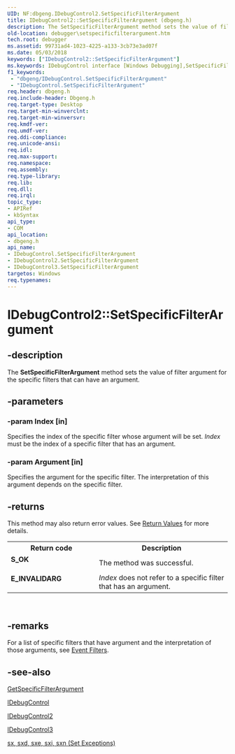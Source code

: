 ```yaml
---
UID: NF:dbgeng.IDebugControl2.SetSpecificFilterArgument
title: IDebugControl2::SetSpecificFilterArgument (dbgeng.h)
description: The SetSpecificFilterArgument method sets the value of filter argument for the specific filters that can have an argument.
old-location: debugger\setspecificfilterargument.htm
tech.root: debugger
ms.assetid: 99731ad4-1023-4225-a133-3cb73e3ad07f
ms.date: 05/03/2018
keywords: ["IDebugControl2::SetSpecificFilterArgument"]
ms.keywords: IDebugControl interface [Windows Debugging],SetSpecificFilterArgument method, IDebugControl2 interface [Windows Debugging],SetSpecificFilterArgument method, IDebugControl2.SetSpecificFilterArgument, IDebugControl2::SetSpecificFilterArgument, IDebugControl3 interface [Windows Debugging],SetSpecificFilterArgument method, IDebugControl3::SetSpecificFilterArgument, IDebugControl::SetSpecificFilterArgument, IDebugControl_a7f790fa-29f1-46f2-9163-a4b99f4880da.xml, SetSpecificFilterArgument, SetSpecificFilterArgument method [Windows Debugging], SetSpecificFilterArgument method [Windows Debugging],IDebugControl interface, SetSpecificFilterArgument method [Windows Debugging],IDebugControl2 interface, SetSpecificFilterArgument method [Windows Debugging],IDebugControl3 interface, dbgeng/IDebugControl2::SetSpecificFilterArgument, dbgeng/IDebugControl3::SetSpecificFilterArgument, dbgeng/IDebugControl::SetSpecificFilterArgument, debugger.setspecificfilterargument
f1_keywords:
 - "dbgeng/IDebugControl.SetSpecificFilterArgument"
 - "IDebugControl.SetSpecificFilterArgument"
req.header: dbgeng.h
req.include-header: Dbgeng.h
req.target-type: Desktop
req.target-min-winverclnt: 
req.target-min-winversvr: 
req.kmdf-ver: 
req.umdf-ver: 
req.ddi-compliance: 
req.unicode-ansi: 
req.idl: 
req.max-support: 
req.namespace: 
req.assembly: 
req.type-library: 
req.lib: 
req.dll: 
req.irql: 
topic_type:
- APIRef
- kbSyntax
api_type:
- COM
api_location:
- dbgeng.h
api_name:
- IDebugControl.SetSpecificFilterArgument
- IDebugControl2.SetSpecificFilterArgument
- IDebugControl3.SetSpecificFilterArgument
targetos: Windows
req.typenames: 
---
```


# IDebugControl2::SetSpecificFilterArgument


## -description


The <b>SetSpecificFilterArgument</b>  method sets the value of filter argument for the specific filters that can have an argument.


## -parameters




### -param Index [in]

Specifies the index of the specific filter whose argument will be set.  <i>Index</i> must be the index of a specific filter that has an argument.


### -param Argument [in]

Specifies the argument for the specific filter.  The interpretation of this argument depends on the specific filter.


## -returns



This method may also return error values.  See <a href="https://docs.microsoft.com/windows-hardware/drivers/debugger/hresult-values">Return Values</a> for more details.

<table>
<tr>
<th>Return code</th>
<th>Description</th>
</tr>
<tr>
<td width="40%">
<dl>
<dt><b>S_OK</b></dt>
</dl>
</td>
<td width="60%">
The method was successful.

</td>
</tr>
<tr>
<td width="40%">
<dl>
<dt><b>E_INVALIDARG</b></dt>
</dl>
</td>
<td width="60%">
<i>Index</i> does not refer to a specific filter that has an argument.

</td>
</tr>
</table>
 




## -remarks



For a list of specific filters that have argument and the interpretation of those arguments, see <a href="https://docs.microsoft.com/windows-hardware/drivers/debugger/event-filters">Event Filters</a>.




## -see-also




<a href="https://docs.microsoft.com/windows-hardware/drivers/ddi/dbgeng/nf-dbgeng-idebugcontrol3-getspecificfilterargument">GetSpecificFilterArgument</a>



<a href="https://docs.microsoft.com/windows-hardware/drivers/ddi/dbgeng/nn-dbgeng-idebugcontrol">IDebugControl</a>



<a href="https://docs.microsoft.com/windows-hardware/drivers/ddi/dbgeng/nn-dbgeng-idebugcontrol2">IDebugControl2</a>



<a href="https://docs.microsoft.com/windows-hardware/drivers/ddi/dbgeng/nn-dbgeng-idebugcontrol3">IDebugControl3</a>



<a href="https://docs.microsoft.com/windows-hardware/drivers/debugger/sx--sxd--sxe--sxi--sxn--sxr--sx---set-exceptions-">sx, sxd, sxe, sxi, sxn (Set Exceptions)</a>
 

 

